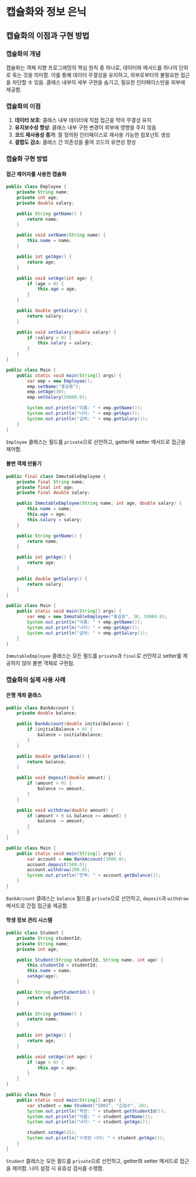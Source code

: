 # 캡슐화와 정보 은닉

## 캡슐화의 이점과 구현 방법

### 캡슐화의 개념

캡슐화는 객체 지향 프로그래밍의 핵심 원칙 중 하나로, 데이터와 메서드를 하나의 단위로 묶는 것을 의미함. 이를 통해 데이터 무결성을 유지하고, 외부로부터의 불필요한 접근을 차단할 수 있음. 클래스 내부의 세부 구현을 숨기고, 필요한 인터페이스만을 외부에 제공함.

### 캡슐화의 이점

1. **데이터 보호**: 클래스 내부 데이터에 직접 접근을 막아 무결성 유지
2. **유지보수성 향상**: 클래스 내부 구현 변경이 외부에 영향을 주지 않음
3. **코드 재사용성 증가**: 잘 정의된 인터페이스로 재사용 가능한 컴포넌트 생성
4. **결합도 감소**: 클래스 간 의존성을 줄여 코드의 유연성 향상

### 캡슐화 구현 방법

#### 접근 제어자를 사용한 캡슐화

```java
public class Employee {
    private String name;
    private int age;
    private double salary;

    public String getName() {
        return name;
    }

    public void setName(String name) {
        this.name = name;
    }

    public int getAge() {
        return age;
    }

    public void setAge(int age) {
        if (age > 0) {
            this.age = age;
        }
    }

    public double getSalary() {
        return salary;
    }

    public void setSalary(double salary) {
        if (salary > 0) {
            this.salary = salary;
        }
    }
}

public class Main {
    public static void main(String[] args) {
        var emp = new Employee();
        emp.setName("홍길동");
        emp.setAge(30);
        emp.setSalary(50000.0);

        System.out.println("이름: " + emp.getName());
        System.out.println("나이: " + emp.getAge());
        System.out.println("급여: " + emp.getSalary());
    }
}
```

`Employee` 클래스는 필드를 `private`으로 선언하고, getter와 setter 메서드로 접근을 제어함.

#### 불변 객체 만들기

```java
public final class ImmutableEmployee {
    private final String name;
    private final int age;
    private final double salary;

    public ImmutableEmployee(String name, int age, double salary) {
        this.name = name;
        this.age = age;
        this.salary = salary;
    }

    public String getName() {
        return name;
    }

    public int getAge() {
        return age;
    }

    public double getSalary() {
        return salary;
    }
}

public class Main {
    public static void main(String[] args) {
        var emp = new ImmutableEmployee("홍길동", 30, 50000.0);
        System.out.println("이름: " + emp.getName());
        System.out.println("나이: " + emp.getAge());
        System.out.println("급여: " + emp.getSalary());
    }
}
```

`ImmutableEmployee` 클래스는 모든 필드를 `private`과 `final`로 선언하고 setter를 제공하지 않아 불변 객체로 구현됨.

### 캡슐화의 실제 사용 사례

#### 은행 계좌 클래스

```java
public class BankAccount {
    private double balance;

    public BankAccount(double initialBalance) {
        if (initialBalance > 0) {
            balance = initialBalance;
        }
    }

    public double getBalance() {
        return balance;
    }

    public void deposit(double amount) {
        if (amount > 0) {
            balance += amount;
        }
    }

    public void withdraw(double amount) {
        if (amount > 0 && balance >= amount) {
            balance -= amount;
        }
    }
}

public class Main {
    public static void main(String[] args) {
        var account = new BankAccount(1000.0);
        account.deposit(500.0);
        account.withdraw(200.0);
        System.out.println("잔액: " + account.getBalance());
    }
}
```

`BankAccount` 클래스는 `balance` 필드를 `private`으로 선언하고, `deposit`과 `withdraw` 메서드로 간접 접근을 제공함.

#### 학생 정보 관리 시스템

```java
public class Student {
    private String studentId;
    private String name;
    private int age;

    public Student(String studentId, String name, int age) {
        this.studentId = studentId;
        this.name = name;
        setAge(age);
    }

    public String getStudentId() {
        return studentId;
    }

    public String getName() {
        return name;
    }

    public int getAge() {
        return age;
    }

    public void setAge(int age) {
        if (age > 0) {
            this.age = age;
        }
    }
}

public class Main {
    public static void main(String[] args) {
        var student = new Student("S001", "김철수", 20);
        System.out.println("학번: " + student.getStudentId());
        System.out.println("이름: " + student.getName());
        System.out.println("나이: " + student.getAge());

        student.setAge(25);
        System.out.println("수정된 나이: " + student.getAge());
    }
}
```

`Student` 클래스는 모든 필드를 `private`으로 선언하고, getter와 setter 메서드로 접근을 제어함. 나이 설정 시 유효성 검사를 수행함.
